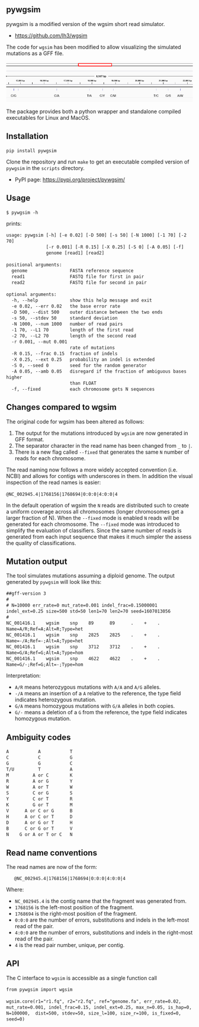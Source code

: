## pywgsim

pywgsim is a modified version of the wgsim short read simulator. 

* https://github.com/lh3/wgsim

The code for `wgsim` has been modified to allow visualizing the simulated mutations as a GFF file.

![IGV Screenshot](test/igv-example.png)

The package provides both a python wrapper and standalone compiled executables for Linux and MacOS.

## Installation

    pip install pywgsim
    
Clone the repository and run `make` to get an executable compiled version of `pywgsim` in the `scripts` directory. 

* PyPI page: https://pypi.org/project/pywgsim/
 
## Usage

    $ pywgsim -h
    
prints:
    
    usage: pywgsim [-h] [-e 0.02] [-D 500] [-s 50] [-N 1000] [-1 70] [-2 70]
                   [-r 0.001] [-R 0.15] [-X 0.25] [-S 0] [-A 0.05] [-f]
                   genome [read1] [read2]
    
    positional arguments:
      genome                FASTA reference sequence
      read1                 FASTQ file for first in pair
      read2                 FASTQ file for second in pair
    
    optional arguments:
      -h, --help            show this help message and exit
      -e 0.02, --err 0.02   the base error rate
      -D 500, --dist 500    outer distance between the two ends
      -s 50, --stdev 50     standard deviation
      -N 1000, --num 1000   number of read pairs
      -1 70, --L1 70        length of the first read
      -2 70, --L2 70        length of the second read
      -r 0.001, --mut 0.001
                            rate of mutations
      -R 0.15, --frac 0.15  fraction of indels
      -X 0.25, --ext 0.25   probability an indel is extended
      -S 0, --seed 0        seed for the random generator
      -A 0.05, --amb 0.05   disregard if the fraction of ambiguous bases higher
                            than FLOAT
      -f, --fixed           each chromosome gets N sequences

## Changes compared to wgsim

The original code for wgsim has been altered as follows:

1. The output for the mutations introduced by `wgsim` are now generated in GFF format.
1. The separator character in the read name has been changed from `_` to `|`. 
1. There is a new flag called `--fixed` that generates the same `N` number of reads for each chromosome.

The read naming now follows a more widely accepted convention (i.e. NCBI) and allows for contigs with underscores in them. In addition the visual inspection of the read names is easier: 

`@NC_002945.4|1768156|1768694|0:0:0|4:0:0|4`

In the default operation of wgsim the `N` reads are distributed such to create a uniform coverage across all chromosomes (longer chromosomes get a larger fraction of N). When the `--fixed` mode is enabled `N` reads will be generated for each chromosome. The `--fixed` mode was introduced to simplify the evaluation of classifiers. Since the same number of reads is generated from each input sequence that makes it much simpler the assess the quality of classifications. 
 
## Mutation output

The tool simulates mutations assuming a diploid genome. The output generated by `pywgsim` will look like this:

```
##gff-version 3
#
# N=10000 err_rate=0 mut_rate=0.001 indel_frac=0.15000001 indel_ext=0.25 size=500 std=50 len1=70 len2=70 seed=1607013056
#
NC_001416.1    wgsim    snp    89      89      .    +    .    Name=A/R;Ref=A;Alt=R;Type=het
NC_001416.1    wgsim    snp    2825    2825    .    +    .    Name=-/A;Ref=-;Alt=A;Type=het
NC_001416.1    wgsim    snp    3712    3712    .    +    .    Name=G/A;Ref=G;Alt=A;Type=hom
NC_001416.1    wgsim    snp    4622    4622    .    +    .    Name=G/-;Ref=G;Alt=-;Type=hom
```

Interpretation: 

* `A/R` means heterozygous mutations with `A/A` and `A/G` alleles.
* `-/A` means an insertion of a `A` relative to the reference, the type field indicates heterozygous mutation.
* `G/A` means homozygous mutations with `G/A` alleles in both copies.
* `G/-` means a deletion of a `G` from the reference, the type field indicates homozygous mutation.

## Ambiguity codes

    A           A           T
    C           C           G
    G           G           C
    T/U         T           A
    M         A or C        K
    R         A or G        Y
    W         A or T        W
    S         C or G        S
    Y         C or T        R
    K         G or T        M
    V      A or C or G      B
    H      A or C or T      D
    D      A or G or T      H
    B      C or G or T      V
    N    G or A or T or C   N

## Read name conventions
   
The read names are now of the form:

       @NC_002945.4|1768156|1768694|0:0:0|4:0:0|4

Where:

   * `NC_002945.4` is the contig name that the fragment was generated from.
   * `1768156` is the left-most position of the fragment.
   * `1768694` is the right-most position of the fragment.
   * `0:0:0` are the number of errors, substitutions and indels in the left-most read of the pair.
   * `4:0:0` are the number of errors, substitutions and indels in the right-most read of the pair.
   * `4` is the read pair number, unique, per contig.


          
## API

The C interface to `wgsim` is accessible as a single function call 

    from pywgsim import wgsim

    wgsim.core(r1="r1.fq", r2="r2.fq", ref="genome.fa", err_rate=0.02, mut_rate=0.001, indel_frac=0.15, indel_ext=0.25, max_n=0.05, is_hap=0, N=100000,  dist=500, stdev=50, size_l=100, size_r=100, is_fixed=0, seed=0)
